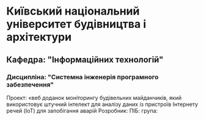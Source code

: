 # Київський національний університет будівництва i архітектури
## Кафедра: "Інформаційних технологій"
### Дисципліна: "Системна інженерія програмного забезпечення" 
Проект: «веб доданок моніторингу будівельних майданчиків, який використовує штучний інтелект для аналізу даних із пристроїв Інтернету речей (IoT) для запобігання аварій
Розробник: 
ПІБ:
група:
